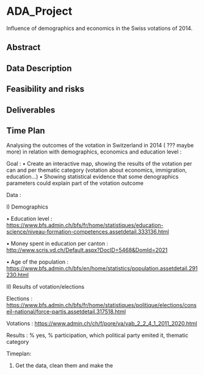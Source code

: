 # ADA_Project
Influence of demographics and economics in the Swiss votations of 2014.

## Abstract

## Data Description


## Feasibility and risks

## Deliverables

## Time Plan
Analysing the outcomes of the votation in Switzerland in 2014 ( ??? maybe more) in relation with demographics, economics and education level :

Goal : 
•	Create an interactive map, showing the results of the votation per can and per thematic category (votation about economics, immigration, education…) 
•	Showing statistical evidence that some denographics parameters could explain part of the votation outcome

Data :

I) Demographics

•	Education level :
https://www.bfs.admin.ch/bfs/fr/home/statistiques/education-science/niveau-formation-competences.assetdetail.333136.html

•	Money spent in education per canton :
http://www.scris.vd.ch/Default.aspx?DocID=5468&DomId=2021

•	Age of the population :
https://www.bfs.admin.ch/bfs/en/home/statistics/population.assetdetail.291230.html


II) Results of votation/elections

Elections :
https://www.bfs.admin.ch/bfs/fr/home/statistiques/politique/elections/conseil-national/force-partis.assetdetail.317518.html

Votations :
https://www.admin.ch/ch/f/pore/va/vab_2_2_4_1_2011_2020.html



Results :  % yes, % participation, which political party emited  it,  thematic category


Timeplan:

1.	Get the data, clean them and make the
